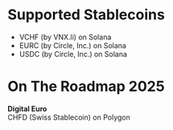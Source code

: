 Supported Stablecoins
=====================


- VCHF (by VNX.li) on Solana  
- EURC (by Circle, Inc.) on Solana  
- USDC (by Circle, Inc.) on Solana  
  
  
On The Roadmap 2025  
===================
  
__Digital Euro__  
CHFD (Swiss Stablecoin) on Polygon

